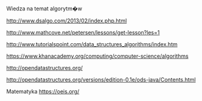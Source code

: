 Wiedza na temat algorytm�w

http://www.dsalgo.com/2013/02/index.php.html

http://www.mathcove.net/petersen/lessons/get-lesson?les=1

http://www.tutorialspoint.com/data_structures_algorithms/index.htm

https://www.khanacademy.org/computing/computer-science/algorithms

http://opendatastructures.org/

http://opendatastructures.org/versions/edition-0.1e/ods-java/Contents.html



Matematyka
https://oeis.org/
